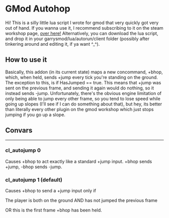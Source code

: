 # GMod Autohop

Hi! This is a silly little lua script I wrote for gmod that very quickly got very out of hand. If you wanna use it, I recommend subscribing to it on the steam workshop page, [over here!](https://steamcommunity.com/sharedfiles/filedetails/?id=2198808656) Alternatively, you can download the lua script, and drop it in your garrysmod/lua/autorun/client folder (possibly after tinkering around and editing it, if ya want ^_^).

## How to use it

Basically, this addon (in its current state) maps a new concommand, +bhop, which, when held, sends +jump every tick you're standing on the ground. The exception to this, is if HasJumped == true. This means that +jump was sent on the previous frame, and sending it again would do nothing, so it instead sends -jump. Unfortunately, there's the obvious engine limitation of only being able to jump every other frame, so you tend to lose speed while going up slopes (I'll see if I can do something about that), but hey, its better than literally every other plugin on the gmod workshop which just stops jumping if you go up a slope.

## Convars

---

### cl_autojump 0

Causes +bhop to act exactly like a standard +jump input. +bhop sends +jump, -bhop sends -jump.

### cl_autojump 1 (default)

Causes +bhop to send a +jump input only if

The player is both on the ground AND has not jumped the previous frame

OR this is the first frame +bhop has been held.
